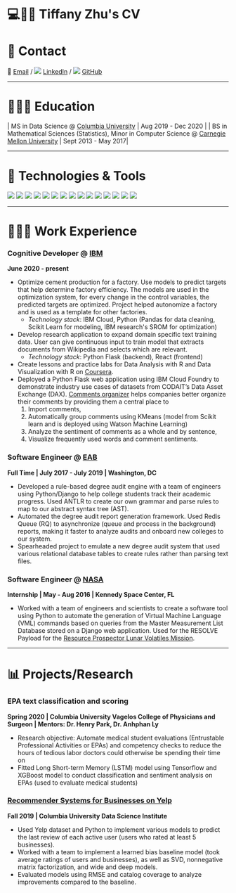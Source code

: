 # 💻👾🚀 Tiffany Zhu's CV

# 👋 Contact

📧 [Email](mailto:tlzhu@alumni.cmu.edu) / ![](https://i.stack.imgur.com/gVE0j.png) [LinkedIn](linkedin.com/in/tiffany-zhu1) / ![](https://i.stack.imgur.com/tskMh.png) [GitHub](github.com/tlzhu19)

---

# 👩🏼‍🎓 Education

| MS in Data Science @ [Columbia University](https://www.columbia.edu/) | Aug 2019 - Dec 2020 |
| BS in Mathematical Sciences (Statistics), Minor in Computer Science @ [Carnegie Mellon University](https://www.cmu.edu) | Sept 2013 - May 2017|

---

# 🔧 Technologies & Tools

![](https://img.shields.io/badge/Code-Python-informational?style=flat&logo=python&logoColor=white&color=2bbc8a)
![](https://img.shields.io/badge/Code-R-informational?style=flat&logo=r&logoColor=white&color=2bbc8a)
![](https://img.shields.io/badge/Code-JavaScript-informational?style=flat&logo=javascript&logoColor=white&color=2bbc8a)
![](https://img.shields.io/badge/ML-Pandas-informational?style=flat&logo=pandas&logoColor=white&color=blueviolet)
![](https://img.shields.io/badge/ML-Numpy-informational?style=flat&logo=numpy&logoColor=white&color=blueviolet)
![](https://img.shields.io/badge/ML-ScikitLearn-informational?style=flat&logo=scikit-learn&logoColor=white&color=blueviolet)
![](https://img.shields.io/badge/ML-TensorFlow-informational?style=flat&logo=TensorFlow&logoColor=white&color=blueviolet)
![](https://img.shields.io/badge/Framework-Flask-information?&style=flat&logo=flask&logoColor=white&color=blue)
![](https://img.shields.io/badge/Framework-Django-information?&style=flat&logo=django&logoColor=white&color=blue)
![](https://img.shields.io/badge/Framework-Bootstrap-information?&style=flat&logo=bootstrap&logoColor=white&color=blue)
![](https://img.shields.io/badge/Framework-jQuery-information?&style=flat&logo=jquery&logoColor=white&color=blue)
![](https://img.shields.io/badge/Tools-Heroku-informational?style=flat&logo=heroku&logoColor=white&color=red)
![](https://img.shields.io/badge/Tools-PostgreSQL-informational?style=flat&logo=postgresql&logoColor=white&color=red)
![](https://img.shields.io/badge/Tools-Docker-informational?style=flat&logo=docker&logoColor=white&color=red)
![](https://img.shields.io/badge/Tools-Red_Hat_OpenShift-informational?style=flat&logo=red-hat-open-shift&logoColor=white&color=red)

---

# 👩🏼‍💻 Work Experience

### **Cognitive Developer** @ [IBM](https://www.ibm.com/)
**June 2020 - present**
* Optimize cement production for a factory. Use models to predict targets that help determine factory efficiency. The models are used in the optimization system, for every change in the control variables, the predicted targets are optimized. Project helped autonomize a factory and is used as a template for other factories. 
  * *Technology stack*: IBM Cloud, Python (Pandas for data cleaning, Scikit Learn for modeling, IBM research's SROM for optimization)
* Develop research application to expand domain specific text training data. User can give continuous input to train model that extracts documents from Wikipedia and selects which are relevant.
  * *Technology stack*: Python Flask (backend), React (frontend)
* Create lessons and practice labs for Data Analysis with R and Data Visualization with R on [Coursera](https://www.coursera.org/instructor/tiffanyzhu).
* Deployed a Python Flask web application using IBM Cloud Foundry to demonstrate industry use cases of datasets from CODAIT’s Data Asset Exchange (DAX). [Comments organizer](https://community.ibm.com/accelerators/catalog/content/Customer-Online-Comments-Organizer) helps companies better organize their comments by providing them a central place to 
  1. Import comments, 
  2. Automatically group comments using KMeans (model from Scikit learn and is deployed using Watson Machine Learning)
  3. Analyze the sentiment of comments as a whole and by sentence,
  4. Visualize frequently used words and comment sentiments.

### **Software Engineer** @ [EAB](https://eab.com/)
**Full Time | July 2017 - July 2019 | Washington, DC**
* Developed a rule-based degree audit engine with a team of engineers using Python/Django to help college students track their academic progress. Used ANTLR to create our own grammar and parse rules to map to our abstract syntax tree (AST).
* Automated the degree audit report generation framework. Used Redis Queue (RQ) to asynchronize (queue and process in the background) reports, making it faster to analyze audits and onboard new colleges to our system. 
* Spearheaded project to emulate a new degree audit system that used various relational database tables to create rules rather than parsing text files.

### **Software Engineer** @ [NASA](https://www.nasa.gov/)
**Internship | May - Aug 2016 | Kennedy Space Center, FL**
* Worked with a team of engineers and scientists to create a software tool using Python to automate the generation of Virtual Machine Language (VML) commands based on queries from the Master Measurement List Database stored on a Django web application. Used for the RESOLVE Payload for the [Resource Prospector Lunar Volatiles Mission](https://www.nasa.gov/resource-prospector).

---

# 📊 Projects/Research

### EPA text classification and scoring
**Spring 2020 | Columbia University Vagelos College of Physicians and Surgeon | Mentors: Dr. Henry Park, Dr. Anhphan Ly**
* Research objective: Automate medical student evaluations (Entrustable Professional Activities or EPAs) and competency checks to reduce the hours of tedious labor doctors could otherwise be spending their time on
* Fitted Long Short-term Memory (LSTM) model using Tensorflow and XGBoost model to conduct classification and sentiment analysis on EPAs (used to evaluate medical students)

### **[Recommender Systems for Businesses on Yelp](github.com/tlzhu19/personalization-final-project)**
**Fall 2019 | Columbia University Data Science Institute**
* Used Yelp dataset and Python to implement various models to predict the last review of each active user (users who rated at least 5 businesses). 
* Worked with a team to implement a learned bias baseline model (took average ratings of users and businesses), as well as SVD, nonnegative matrix factorization, and wide and deep models. 
* Evaluated models using RMSE and catalog coverage to analyze improvements compared to the baseline.
